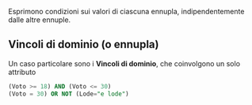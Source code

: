 Esprimono condizioni sui valori di ciascuna ennupla, indipendentemente dalle altre ennuple.

## Vincoli di dominio (o ennupla)
Un caso particolare sono i **Vincoli di dominio**, che coinvolgono un solo attributo

```sql
(Voto >= 18) AND (Voto <= 30)
(Voto = 30) OR NOT (Lode="e lode")
```
